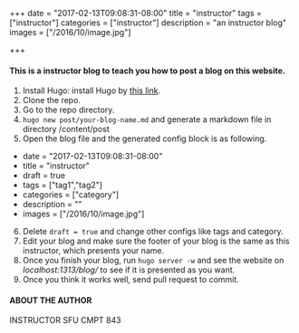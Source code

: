 +++
date = "2017-02-13T09:08:31-08:00"
title = "instructor"
tags = ["instructor"]
categories = ["instructor"]
description = "an instructor blog"
images = ["/2016/10/image.jpg"]

+++

#### This is a instructor blog to teach you how to post a blog on this website.
1. Install Hugo: install Hugo by [this link](https://gohugo.io/overview/installing/).
2. Clone the repo.
3. Go to the repo directory.
4. `hugo new post/your-blog-name.md` and generate a markdown file in directory /content/post
5. Open the blog file and the generated config block is as following.
  + date = "2017-02-13T09:08:31-08:00"
  + title = "instructor"
  + draft = true
  + tags = ["tag1","tag2"]
  + categories = ["category"]
  + description = ""
  + images = ["/2016/10/image.jpg"]
6. Delete `draft = true` and change other configs like tags and category.
7. Edit your blog and make sure the footer of your blog is the same as this instructor, which presents your name.
8. Once you finish your blog, run `hugo server -w` and see the website on          *localhost:1313/blog/* to see if it is presented as you want.
9. Once you think it works well, send pull request to commit.


#### ABOUT THE AUTHOR
INSTRUCTOR
SFU CMPT 843
